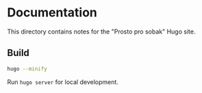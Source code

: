 # Documentation

This directory contains notes for the "Prosto pro sobak" Hugo site.

## Build

```bash
hugo --minify
```

Run `hugo server` for local development.
